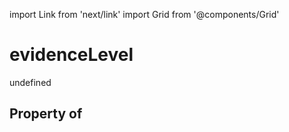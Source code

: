 import Link from 'next/link'
import Grid from '@components/Grid'

# evidenceLevel

undefined

## Property of



